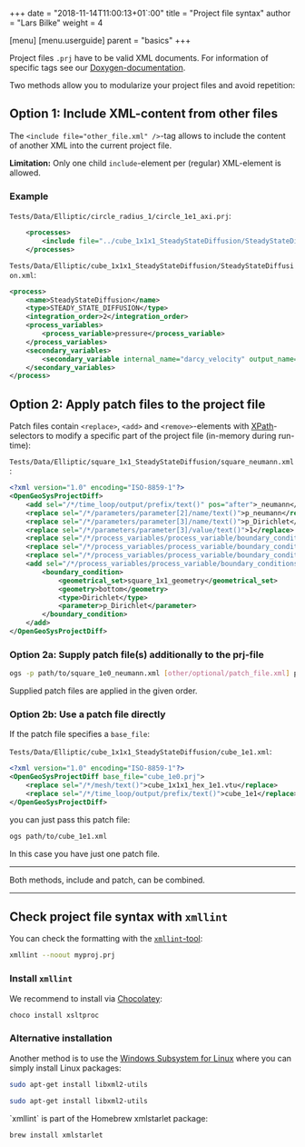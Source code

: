 +++
date = "2018-11-14T11:00:13+01`:00"
title = "Project file syntax"
author = "Lars Bilke"
weight = 4

[menu]
  [menu.userguide]
    parent = "basics"
+++

Project files `.prj` have to be valid XML documents. For information of specific tags see our [Doxygen-documentation](https://doxygen.opengeosys.org/d1/d91/ogs_file_param__projectfile).

Two methods allow you to modularize your project files and avoid repetition:

## Option 1: Include XML-content from other files

The `<include file="other_file.xml" />`-tag allows to include the content of another XML into the current project file.

**Limitation:** Only one child `include`-element per (regular) XML-element is allowed.

### Example

`Tests/Data/Elliptic/circle_radius_1/circle_1e1_axi.prj`:

```xml
    <processes>
        <include file="../cube_1x1x1_SteadyStateDiffusion/SteadyStateDiffusion.xml"/>
    </processes>
```

`Tests/Data/Elliptic/cube_1x1x1_SteadyStateDiffusion/SteadyStateDiffusion.xml`:
```xml
<process>
    <name>SteadyStateDiffusion</name>
    <type>STEADY_STATE_DIFFUSION</type>
    <integration_order>2</integration_order>
    <process_variables>
        <process_variable>pressure</process_variable>
    </process_variables>
    <secondary_variables>
        <secondary_variable internal_name="darcy_velocity" output_name="v"/>
    </secondary_variables>
</process>
```

## Option 2: Apply patch files to the project file

Patch files contain `<replace>`, `<add>` and `<remove>`-elements with [XPath](https://en.wikipedia.org/wiki/XPath)-selectors to modify a specific part of the project file (in-memory during run-time):

`Tests/Data/Elliptic/square_1x1_SteadyStateDiffusion/square_neumann.xml`:
```xml
<?xml version="1.0" encoding="ISO-8859-1"?>
<OpenGeoSysProjectDiff>
    <add sel="/*/time_loop/output/prefix/text()" pos="after">_neumann</add>
    <replace sel="/*/parameters/parameter[2]/name/text()">p_neumann</replace>
    <replace sel="/*/parameters/parameter[3]/name/text()">p_Dirichlet</replace>
    <replace sel="/*/parameters/parameter[3]/value/text()">1</replace>
    <replace sel="/*/process_variables/process_variable/boundary_conditions/boundary_condition[1]/parameter/text()">p_Dirichlet</replace>
    <replace sel="/*/process_variables/process_variable/boundary_conditions/boundary_condition[2]/type/text()">Neumann</replace>
    <replace sel="/*/process_variables/process_variable/boundary_conditions/boundary_condition[2]/parameter/text()">p_neumann</replace>
    <add sel="/*/process_variables/process_variable/boundary_conditions/boundary_condition[1]" pos="after">
        <boundary_condition>
            <geometrical_set>square_1x1_geometry</geometrical_set>
            <geometry>bottom</geometry>
            <type>Dirichlet</type>
            <parameter>p_Dirichlet</parameter>
        </boundary_condition>
    </add>
</OpenGeoSysProjectDiff>
```

### Option 2a: Supply patch file(s) additionally to the prj-file

```bash
ogs -p path/to/square_1e0_neumann.xml [other/optional/patch_file.xml] path/to/square_1e0.prj
```

Supplied patch files are applied in the given order.

### Option 2b: Use a patch file directly

If the patch file specifies a `base_file`:

`Tests/Data/Elliptic/cube_1x1x1_SteadyStateDiffusion/cube_1e1.xml`:
```xml
<?xml version="1.0" encoding="ISO-8859-1"?>
<OpenGeoSysProjectDiff base_file="cube_1e0.prj">
    <replace sel="/*/mesh/text()">cube_1x1x1_hex_1e1.vtu</replace>
    <replace sel="/*/time_loop/output/prefix/text()">cube_1e1</replace>
</OpenGeoSysProjectDiff>

```

you can just pass this patch file:

```bash
ogs path/to/cube_1e1.xml
```

In this case you have just one patch file.

---

Both methods, include and patch, can be combined.

---

## Check project file syntax with `xmllint`

 You can check the formatting with the [`xmllint`-tool](http://xmlsoft.org/xmllint.html):

```bash
xmllint --noout myproj.prj
```

### Install `xmllint`

<div class='win'>

We recommend to install via [Chocolatey](https://chocolatey.org):

```powershell
choco install xsltproc
```

<div class='note'>

### <i class="far fa-info-circle"></i> Alternative installation

Another method is to use the [Windows Subsystem for Linux](https://docs.microsoft.com/en-us/windows/wsl/install-win10) where you can simply install Linux packages:

```bash
sudo apt-get install libxml2-utils
```

</div>

</div>

<div class='linux'>

```bash
sudo apt-get install libxml2-utils
```

</div>

<div class='mac'>
`xmllint` is part of the Homebrew xmlstarlet package:

```bash
brew install xmlstarlet
```

</div>
